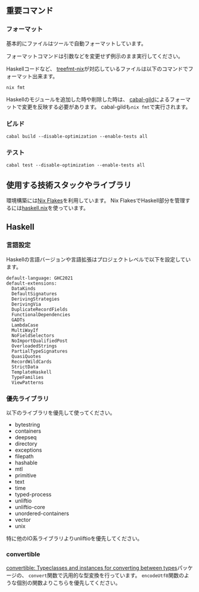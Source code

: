 ## 重要コマンド

### フォーマット

基本的にファイルはツールで自動フォーマットしています。

フォーマットコマンドは引数などを変更せず例示のまま実行してください。

Haskellコードなど、
[treefmt-nix](https://github.com/numtide/treefmt-nix)が対応しているファイルは以下のコマンドでフォーマット出来ます。

```
nix fmt
```

Haskellのモジュールを追加した時や削除した時は、
[cabal-gild](https://hackage.haskell.org/package/cabal-gild)によるフォーマットで変更を反映する必要があります。
cabal-gildも`nix fmt`で実行されます。

### ビルド

`cabal build --disable-optimization --enable-tests all`

### テスト

`cabal test --disable-optimization --enable-tests all`

## 使用する技術スタックやライブラリ

環境構築には[Nix Flakes](https://wiki.nixos.org/wiki/Flakes/ja)を利用しています。
Nix FlakesでHaskell部分を管理するには[haskell.nix](https://input-output-hk.github.io/haskell.nix/)を使っています。

## Haskell

### 言語設定

Haskellの言語バージョンや言語拡張はプロジェクトレベルで以下を設定しています。

```cabal
default-language: GHC2021
default-extensions:
  DataKinds
  DefaultSignatures
  DerivingStrategies
  DerivingVia
  DuplicateRecordFields
  FunctionalDependencies
  GADTs
  LambdaCase
  MultiWayIf
  NoFieldSelectors
  NoImportQualifiedPost
  OverloadedStrings
  PartialTypeSignatures
  QuasiQuotes
  RecordWildCards
  StrictData
  TemplateHaskell
  TypeFamilies
  ViewPatterns
```

### 優先ライブラリ

以下のライブラリを優先して使ってください。

- bytestring
- containers
- deepseq
- directory
- exceptions
- filepath
- hashable
- mtl
- primitive
- text
- time
- typed-process
- unliftio
- unliftio-core
- unordered-containers
- vector
- unix

特に他のIO系ライブラリよりunliftioを優先してください。

### convertible

[convertible: Typeclasses and instances for converting between types](https://hackage.haskell.org/package/convertible)パッケージの、
`convert`関数で汎用的な型変換を行っています。
`encodeUtf8`関数のような個別の関数よりこちらを優先してください。
